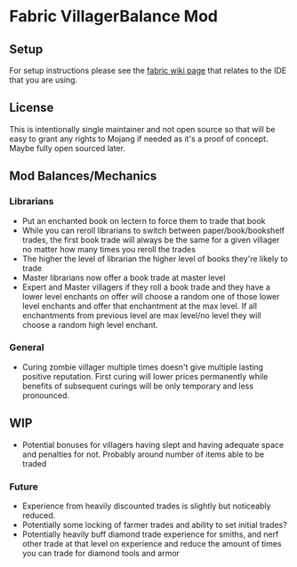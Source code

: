 # Fabric VillagerBalance Mod

## Setup

For setup instructions please see the [fabric wiki page](https://fabricmc.net/wiki/tutorial:setup) that relates to the IDE that you are using.

## License

This is intentionally single maintainer and not open source so that will be easy to grant any rights to Mojang if needed as it's a proof of concept. Maybe fully open sourced later.

## Mod Balances/Mechanics

### Librarians
- Put an enchanted book on lectern to force them to trade that book
- While you can reroll librarians to switch between paper/book/bookshelf trades, the first book trade will always be the same for a given villager no matter how many times you reroll the trades
- The higher the level of librarian the higher level of books they're likely to trade
- Master librarians now offer a book trade at master level
- Expert and Master villagers if they roll a book trade and they have a lower level enchants on offer will choose a random one of those lower level enchants and offer that enchantment at the max level. If all enchantments from previous level are max level/no level they will choose a random high level enchant.

### General
- Curing zombie villager multiple times doesn't give multiple lasting positive reputation. First curing will lower prices permanently while benefits of subsequent curings will be only temporary and less pronounced.

## WIP
- Potential bonuses for villagers having slept and having adequate space and penalties for not. Probably around number of items able to be traded

### Future
- Experience from heavily discounted trades is slightly but noticeably reduced.
- Potentially some locking of farmer trades and ability to set initial trades?
- Potentially heavily buff diamond trade experience for smiths, and nerf other trade at that level on experience and reduce the amount of times you can trade for diamond tools and armor

